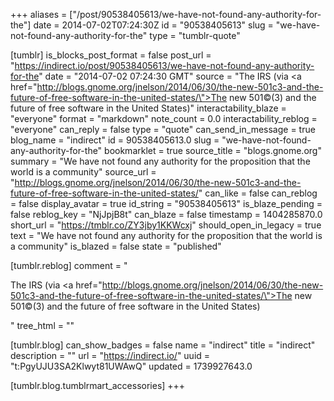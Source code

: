 +++
aliases = ["/post/90538405613/we-have-not-found-any-authority-for-the"]
date = 2014-07-02T07:24:30Z
id = "90538405613"
slug = "we-have-not-found-any-authority-for-the"
type = "tumblr-quote"

[tumblr]
is_blocks_post_format = false
post_url = "https://indirect.io/post/90538405613/we-have-not-found-any-authority-for-the"
date = "2014-07-02 07:24:30 GMT"
source = "The IRS (via <a href=\"http://blogs.gnome.org/jnelson/2014/06/30/the-new-501c3-and-the-future-of-free-software-in-the-united-states/\">The new 501&copy;(3) and the future of free software in the United States</a>)"
interactability_blaze = "everyone"
format = "markdown"
note_count = 0.0
interactability_reblog = "everyone"
can_reply = false
type = "quote"
can_send_in_message = true
blog_name = "indirect"
id = 90538405613.0
slug = "we-have-not-found-any-authority-for-the"
bookmarklet = true
source_title = "blogs.gnome.org"
summary = "We have not found any authority for the proposition that the world is a community"
source_url = "http://blogs.gnome.org/jnelson/2014/06/30/the-new-501c3-and-the-future-of-free-software-in-the-united-states/"
can_like = false
can_reblog = false
display_avatar = true
id_string = "90538405613"
is_blaze_pending = false
reblog_key = "NjJpjB8t"
can_blaze = false
timestamp = 1404285870.0
short_url = "https://tmblr.co/ZY3jby1KKWcxj"
should_open_in_legacy = true
text = "We have not found any authority for the proposition that the world is a community"
is_blazed = false
state = "published"

[tumblr.reblog]
comment = "<p>The IRS (via <a href=\"http://blogs.gnome.org/jnelson/2014/06/30/the-new-501c3-and-the-future-of-free-software-in-the-united-states/\">The new 501©(3) and the future of free software in the United States</a>)</p>"
tree_html = ""

[tumblr.blog]
can_show_badges = false
name = "indirect"
title = "indirect"
description = ""
url = "https://indirect.io/"
uuid = "t:PgyUJU3SA2Klwyt81UWAwQ"
updated = 1739927643.0

[tumblr.blog.tumblrmart_accessories]
+++
